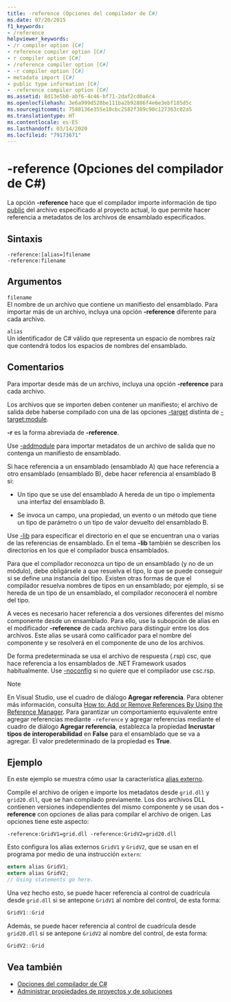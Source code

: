 ```yaml
---
title: -reference (Opciones del compilador de C#)
ms.date: 07/20/2015
f1_keywords:
- /reference
helpviewer_keywords:
- /r compiler option [C#]
- reference compiler option [C#]
- r compiler option [C#]
- /reference compiler option [C#]
- -r compiler option [C#]
- metadata import [C#]
- public type information [C#]
- -reference compiler option [C#]
ms.assetid: 8d13e5b0-abf6-4c46-bf71-2daf2cd0a6c4
ms.openlocfilehash: 3e6a999d528be111ba2b92886f4e6e3ebf185d5c
ms.sourcegitcommit: 7588136e355e10cbc2582f389c90c127363c02a5
ms.translationtype: HT
ms.contentlocale: es-ES
ms.lasthandoff: 03/14/2020
ms.locfileid: "79173671"
---
```

# <a name="-reference-c-compiler-options"></a>-reference (Opciones del compilador de C#)
La opción **-reference** hace que el compilador importe información de tipo [public](../keywords/public.md) del archivo especificado al proyecto actual, lo que permite hacer referencia a metadatos de los archivos de ensamblado especificados.  
  
## <a name="syntax"></a>Sintaxis  
  
```console  
-reference:[alias=]filename  
-reference:filename  
```  
  
## <a name="arguments"></a>Argumentos  
 `filename`  
 El nombre de un archivo que contiene un manifiesto del ensamblado. Para importar más de un archivo, incluya una opción **-reference** diferente para cada archivo.  
  
 `alias`  
 Un identificador de C# válido que representa un espacio de nombres raíz que contendrá todos los espacios de nombres del ensamblado.  
  
## <a name="remarks"></a>Comentarios  
 Para importar desde más de un archivo, incluya una opción **-reference** para cada archivo.  
  
 Los archivos que se importen deben contener un manifiesto; el archivo de salida debe haberse compilado con una de las opciones [-target](./target-compiler-option.md) distinta de [-target:module](./target-module-compiler-option.md).  
  
 **-r** es la forma abreviada de **-reference**.  
  
 Use [-addmodule](./addmodule-compiler-option.md) para importar metadatos de un archivo de salida que no contenga un manifiesto de ensamblado.  
  
 Si hace referencia a un ensamblado (ensamblado A) que hace referencia a otro ensamblado (ensamblado B), debe hacer referencia al ensamblado B si:  
  
- Un tipo que se use del ensamblado A hereda de un tipo o implementa una interfaz del ensamblado B.  
  
- Se invoca un campo, una propiedad, un evento o un método que tiene un tipo de parámetro o un tipo de valor devuelto del ensamblado B.  
  
 Use [-lib](./lib-compiler-option.md) para especificar el directorio en el que se encuentran una o varias de las referencias de ensamblado. En el tema **-lib** también se describen los directorios en los que el compilador busca ensamblados.  
  
 Para que el compilador reconozca un tipo de un ensamblado (y no de un módulo), debe obligársele a que resuelva el tipo, lo que se puede conseguir si se define una instancia del tipo. Existen otras formas de que el compilador resuelva nombres de tipos en un ensamblado; por ejemplo, si se hereda de un tipo de un ensamblado, el compilador reconocerá el nombre del tipo.  
  
 A veces es necesario hacer referencia a dos versiones diferentes del mismo componente desde un ensamblado. Para ello, use la subopción de alias en el modificador **-reference** de cada archivo para distinguir entre los dos archivos. Este alias se usará como calificador para el nombre del componente y se resolverá en el componente de uno de los archivos.  
  
 De forma predeterminada se usa el archivo de respuesta (.rsp) csc, que hace referencia a los ensamblados de .NET Framework usados habitualmente. Use [-noconfig](./noconfig-compiler-option.md) si no quiere que el compilador use csc.rsp.  
  
> [!NOTE]
> En Visual Studio, use el cuadro de diálogo **Agregar referencia**. Para obtener más información, consulta [How to: Add or Remove References By Using the Reference Manager](/visualstudio/ide/how-to-add-or-remove-references-by-using-the-reference-manager). Para garantizar un comportamiento equivalente entre agregar referencias mediante `-reference` y agregar referencias mediante el cuadro de diálogo **Agregar referencia**, establezca la propiedad **Incrustar tipos de interoperabilidad** en **False** para el ensamblado que se va a agregar. El valor predeterminado de la propiedad es **True**.  
  
## <a name="example"></a>Ejemplo  
 En este ejemplo se muestra cómo usar la característica [alias externo](../keywords/extern-alias.md).  
  
 Compile el archivo de origen e importe los metadatos desde `grid.dll` y `grid20.dll`, que se han compilado previamente. Los dos archivos DLL contienen versiones independientes del mismo componente y se usan dos **-reference** con opciones de alias para compilar el archivo de origen. Las opciones tiene este aspecto:  

```console
-reference:GridV1=grid.dll -reference:GridV2=grid20.dll  
```
  
 Esto configura los alias externos `GridV1` y `GridV2`, que se usan en el programa por medio de una instrucción `extern`:  
  
```csharp  
extern alias GridV1;  
extern alias GridV2;  
// Using statements go here.  
```  
  
 Una vez hecho esto, se puede hacer referencia al control de cuadrícula desde `grid.dll` si se antepone `GridV1` al nombre del control, de esta forma:  
  
```csharp  
GridV1::Grid  
```  
  
 Además, se puede hacer referencia al control de cuadrícula desde `grid20.dll` si se antepone `GridV2` al nombre del control, de esta forma:  
  
```csharp  
GridV2::Grid
```  
  
## <a name="see-also"></a>Vea también

- [Opciones del compilador de C#](./index.md)
- [Administrar propiedades de proyectos y de soluciones](/visualstudio/ide/managing-project-and-solution-properties)
